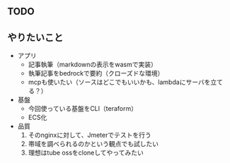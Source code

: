 ## TODO


## やりたいこと
- アプリ
  - 記事執筆（markdownの表示をwasmで実装）
  - 執筆記事をbedrockで要約（クローズドな環境）
  - mcpも使いたい（ソースはどこでもいいかも、lambdaにサーバを立てる？）
- 基盤
  - 今回使っている基盤をCLI（teraform）
  - ECS化
- 品質
  1. そのnginxに対して、Jmeterでテストを行う
  2. 帯域を調べられるのかという観点でも試したい
  3. 理想はtube ossをcloneしてやってみたい